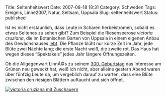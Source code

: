 Title: Seltenheitswert
Date: 2007-08-18 18:31
Category: Schweden
Tags: Ereignis, Linne2007, Natur, Seltsam, Uppsala
Slug: seltenheitswert
Status: published

Ist es nicht erstaunlich, dass Leute in Scharen herbeiströmen, sobald es
etwas Seltenes zu sehen gibt? Zum Beispiel die Riesenseerose *victoria
cruziana*, die im Botanischen Garten von Uppsala in einem eigenen Anbau
des Gewächshauses
[lebt](http://www.botan.uu.se/sevardheter/Victoria.html). Die Pflanze
blüht nur kurze Zeit im Jahr, jede Blüte zwei Nächte lang; die erste
Nacht weiß, die zweite rot. Das Haus hat wegen dieses “Spektakels” jedes
Jahr längere Öffnungszeiten.

Ob die Allgegenwart LinnÃ©s zu seinem [300.
Geburtstag](http://www.fiket.de/tag/linne2007) das Interesse am Grünen
neu geweckt hat, weiß ich nicht, aber alleine gestern Abend waren über
fünfzig Leute da, um vergeblich darauf zu warten, dass eine Blüte
zwischen den riesigen Blättern auftaucht und sich öffnet.

<!--more Zum Bild ohne Blüte &raquo; -->

[![victoria cruziana mit
Zuschauern](/pic/nackrosbotan_s.jpg "victoria cruziana mit Zuschauern")](/pic/nackrosbotan_l.jpg)

